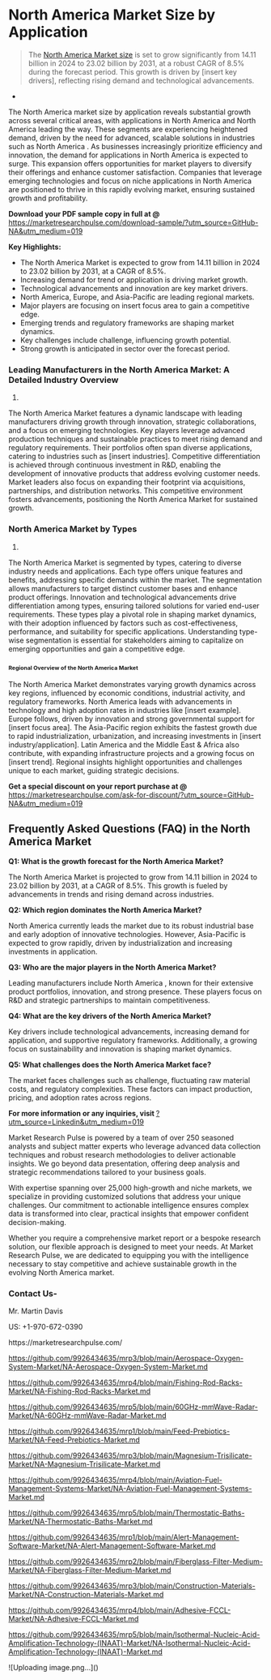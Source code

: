 <h1>North America  Market&nbsp;Size by Application</h1><blockquote><p>The <a href="https://marketresearchpulse.com/download-sample/?utm_source=GitHub-NA&amp;utm_medium=019">North America  Market size</a> is set to grow significantly from 14.11 billion in 2024 to 23.02 billion by 2031, at a robust CAGR of 8.5% during the forecast period. This growth is driven by [insert key drivers], reflecting rising demand and technological advancements.</p></blockquote><ul><li></li></ul><p>The North America  market size by application reveals substantial growth across several critical areas, with applications in North America  and North America  leading the way. These segments are experiencing heightened demand, driven by the need for advanced, scalable solutions in industries such as North America . As businesses increasingly prioritize efficiency and innovation, the demand for applications in North America  is expected to surge. This expansion offers opportunities for market players to diversify their offerings and enhance customer satisfaction. Companies that leverage emerging technologies and focus on niche applications in North America  are positioned to thrive in this rapidly evolving market, ensuring sustained growth and profitability.</p><p><strong>Download your PDF sample copy in full at @ </strong><a href="https://marketresearchpulse.com/download-sample/?utm_source=GitHub-NA&amp;utm_medium=019">https://marketresearchpulse.com/download-sample/?utm_source=GitHub-NA&amp;utm_medium=019</a></p><p><strong>Key Highlights: </strong></p><ul><li>The North America  Market is expected to grow from 14.11 billion in 2024 to 23.02 billion by 2031, at a CAGR of 8.5%.</li><li>Increasing demand for trend or application is driving market growth.</li><li>Technological advancements and innovation are key market drivers.</li><li>North America, Europe, and Asia-Pacific are leading regional markets.</li><li>Major players are focusing on insert focus area to gain a competitive edge.</li><li>Emerging trends and regulatory frameworks are shaping market dynamics.</li><li>Key challenges include challenge, influencing growth potential.</li><li>Strong growth is anticipated in sector over the forecast period.</li></ul><h3>Leading Manufacturers in the North America  Market: A Detailed Industry Overview</h3><ol><li></li></ol><div class="flex max-w-full flex-col flex-grow"><div class="min-h-8 text-message flex w-full flex-col items-end gap-2 whitespace-normal break-words [.text-message+&amp;]:mt-5" dir="auto" data-message-author-role="assistant" data-message-id="fd8432e4-4910-450d-b182-61b7bfb0a01f" data-message-model-slug="gpt-4o"><div class="flex w-full flex-col gap-1 empty:hidden first:pt-[3px]"><div class="markdown prose w-full break-words dark:prose-invert light"><p>The North America  Market features a dynamic landscape with leading manufacturers driving growth through innovation, strategic collaborations, and a focus on emerging technologies. Key players leverage advanced production techniques and sustainable practices to meet rising demand and regulatory requirements. Their portfolios often span diverse applications, catering to industries such as [insert industries]. Competitive differentiation is achieved through continuous investment in R&amp;D, enabling the development of innovative products that address evolving customer needs. Market leaders also focus on expanding their footprint via acquisitions, partnerships, and distribution networks. This competitive environment fosters advancements, positioning the North America  Market for sustained growth.</p></div></div></div></div><h3>North America  Market by Types</h3><ol><li></li></ol><div class="flex max-w-full flex-col flex-grow"><div class="min-h-8 text-message flex w-full flex-col items-end gap-2 whitespace-normal break-words [.text-message+&amp;]:mt-5" dir="auto" data-message-author-role="assistant" data-message-id="084470be-0bb7-4664-bddf-5156b4f41249" data-message-model-slug="gpt-4o-mini"><div class="flex w-full flex-col gap-1 empty:hidden first:pt-[3px]"><div class="markdown prose w-full break-words dark:prose-invert light"><p>The North America  Market is segmented by types, catering to diverse industry needs and applications. Each type offers unique features and benefits, addressing specific demands within the market. The segmentation allows manufacturers to target distinct customer bases and enhance product offerings. Innovation and technological advancements drive differentiation among types, ensuring tailored solutions for varied end-user requirements. These types play a pivotal role in shaping market dynamics, with their adoption influenced by factors such as cost-effectiveness, performance, and suitability for specific applications. Understanding type-wise segmentation is essential for stakeholders aiming to capitalize on emerging opportunities and gain a competitive edge.</p></div></div></div></div><h3><span style="font-size: 11px;">Regional Overview of the North America  Market</span></h3><div class="flex max-w-full flex-col flex-grow"><div class="min-h-8 text-message flex w-full flex-col items-end gap-2 whitespace-normal break-words [.text-message+&amp;]:mt-5" dir="auto" data-message-author-role="assistant" data-message-id="e9038762-ce64-4e30-91c9-9bd413514231" data-message-model-slug="gpt-4o-mini"><div class="flex w-full flex-col gap-1 empty:hidden first:pt-[3px]"><div class="markdown prose w-full break-words dark:prose-invert light"><p>The North America  Market demonstrates varying growth dynamics across key regions, influenced by economic conditions, industrial activity, and regulatory frameworks. North America leads with advancements in technology and high adoption rates in industries like [insert example]. Europe follows, driven by innovation and strong governmental support for [insert focus area]. The Asia-Pacific region exhibits the fastest growth due to rapid industrialization, urbanization, and increasing investments in [insert industry/application]. Latin America and the Middle East &amp; Africa also contribute, with expanding infrastructure projects and a growing focus on [insert trend]. Regional insights highlight opportunities and challenges unique to each market, guiding strategic decisions.</p></div></div></div></div><p><strong>Get a special discount on your report purchase at @ </strong><a href="https://marketresearchpulse.com/ask-for-discount/?utm_source=GitHub-NA&amp;utm_medium=019">https://marketresearchpulse.com/ask-for-discount/?utm_source=GitHub-NA&amp;utm_medium=019</a></p><h2>Frequently Asked Questions (FAQ) in the North America  Market</h2><p><strong>Q1: What is the growth forecast for the North America  Market?</strong></p><p>The North America  Market is projected to grow from 14.11 billion in 2024 to 23.02 billion by 2031, at a CAGR of 8.5%. This growth is fueled by advancements in trends and rising demand across industries.</p><p><strong>Q2: Which region dominates the North America  Market?</strong></p><p>North America currently leads the market due to its robust industrial base and early adoption of innovative technologies. However, Asia-Pacific is expected to grow rapidly, driven by industrialization and increasing investments in application.</p><p><strong>Q3: Who are the major players in the North America  Market?</strong></p><p>Leading manufacturers include North America , known for their extensive product portfolios, innovation, and strong presence. These players focus on R&amp;D and strategic partnerships to maintain competitiveness.</p><p><strong>Q4: What are the key drivers of the North America  Market?</strong></p><p>Key drivers include technological advancements, increasing demand for application, and supportive regulatory frameworks. Additionally, a growing focus on sustainability and innovation is shaping market dynamics.</p><p><strong>Q5: What challenges does the North America  Market face?</strong></p><p>The market faces challenges such as challenge, fluctuating raw material costs, and regulatory complexities. These factors can impact production, pricing, and adoption rates across regions.</p><p><strong>For more information or any inquiries, visit&nbsp;</strong><a href="?utm_source=Linkedin&utm_medium=019">?utm_source=Linkedin&utm_medium=019</a></p><p>Market Research Pulse is powered by a team of over 250 seasoned analysts and subject matter experts who leverage advanced data collection techniques and robust research methodologies to deliver actionable insights. We go beyond data presentation, offering deep analysis and strategic recommendations tailored to your business goals.</p><p>With expertise spanning over 25,000 high-growth and niche markets, we specialize in providing customized solutions that address your unique challenges. Our commitment to actionable intelligence ensures complex data is transformed into clear, practical insights that empower confident decision-making.</p><p>Whether you require a comprehensive market report or a bespoke research solution, our flexible approach is designed to meet your needs. At Market Research Pulse, we are dedicated to equipping you with the intelligence necessary to stay competitive and achieve sustainable growth in the evolving North America  market.</p><h3><strong>Contact Us-</strong></h3><p>Mr. Martin Davis</p><p>US: +1-970-672-0390</p><p>https://marketresearchpulse.com/</p><p><a href="https://github.com/9926434635/mrp3/blob/main/Aerospace-Oxygen-System-Market/NA-Aerospace-Oxygen-System-Market.md">https://github.com/9926434635/mrp3/blob/main/Aerospace-Oxygen-System-Market/NA-Aerospace-Oxygen-System-Market.md</a></p><p><a href="https://github.com/9926434635/mrp4/blob/main/Fishing-Rod-Racks-Market/NA-Fishing-Rod-Racks-Market.md">https://github.com/9926434635/mrp4/blob/main/Fishing-Rod-Racks-Market/NA-Fishing-Rod-Racks-Market.md</a></p><p><a href="https://github.com/9926434635/mrp5/blob/main/60GHz-mmWave-Radar-Market/NA-60GHz-mmWave-Radar-Market.md">https://github.com/9926434635/mrp5/blob/main/60GHz-mmWave-Radar-Market/NA-60GHz-mmWave-Radar-Market.md</a></p><p><a href="https://github.com/9926434635/mrp1/blob/main/Feed-Prebiotics-Market/NA-Feed-Prebiotics-Market.md">https://github.com/9926434635/mrp1/blob/main/Feed-Prebiotics-Market/NA-Feed-Prebiotics-Market.md</a></p><p><a href="https://github.com/9926434635/mrp3/blob/main/Magnesium-Trisilicate-Market/NA-Magnesium-Trisilicate-Market.md">https://github.com/9926434635/mrp3/blob/main/Magnesium-Trisilicate-Market/NA-Magnesium-Trisilicate-Market.md</a></p><p><a href="https://github.com/9926434635/mrp4/blob/main/Aviation-Fuel-Management-Systems-Market/NA-Aviation-Fuel-Management-Systems-Market.md">https://github.com/9926434635/mrp4/blob/main/Aviation-Fuel-Management-Systems-Market/NA-Aviation-Fuel-Management-Systems-Market.md</a></p><p><a href="https://github.com/9926434635/mrp5/blob/main/Thermostatic-Baths-Market/NA-Thermostatic-Baths-Market.md">https://github.com/9926434635/mrp5/blob/main/Thermostatic-Baths-Market/NA-Thermostatic-Baths-Market.md</a></p><p><a href="https://github.com/9926434635/mrp1/blob/main/Alert-Management-Software-Market/NA-Alert-Management-Software-Market.md">https://github.com/9926434635/mrp1/blob/main/Alert-Management-Software-Market/NA-Alert-Management-Software-Market.md</a></p><p><a href="https://github.com/9926434635/mrp2/blob/main/Fiberglass-Filter-Medium-Market/NA-Fiberglass-Filter-Medium-Market.md">https://github.com/9926434635/mrp2/blob/main/Fiberglass-Filter-Medium-Market/NA-Fiberglass-Filter-Medium-Market.md</a></p><p><a href="https://github.com/9926434635/mrp3/blob/main/Construction-Materials-Market/NA-Construction-Materials-Market.md">https://github.com/9926434635/mrp3/blob/main/Construction-Materials-Market/NA-Construction-Materials-Market.md</a></p><p><a href="https://github.com/9926434635/mrp4/blob/main/Adhesive-FCCL-Market/NA-Adhesive-FCCL-Market.md">https://github.com/9926434635/mrp4/blob/main/Adhesive-FCCL-Market/NA-Adhesive-FCCL-Market.md</a></p><p><a href="https://github.com/9926434635/mrp5/blob/main/Isothermal-Nucleic-Acid-Amplification-Technology-(INAAT)-Market/NA-Isothermal-Nucleic-Acid-Amplification-Technology-(INAAT)-Market.md">https://github.com/9926434635/mrp5/blob/main/Isothermal-Nucleic-Acid-Amplification-Technology-(INAAT)-Market/NA-Isothermal-Nucleic-Acid-Amplification-Technology-(INAAT)-Market.md</a></p>
![Uploading image.png…]()
